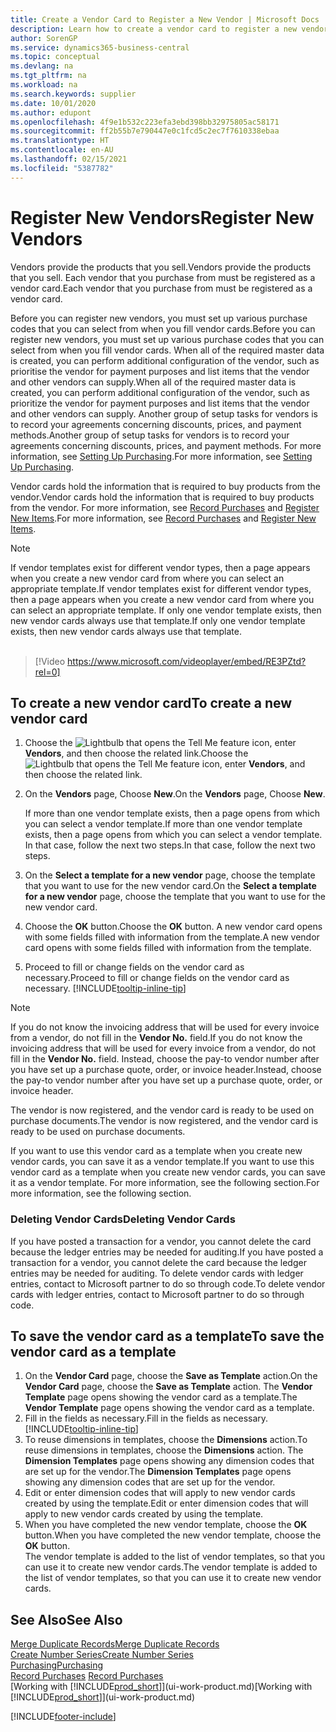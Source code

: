 ```yaml
---
title: Create a Vendor Card to Register a New Vendor | Microsoft Docs
description: Learn how to create a vendor card to register a new vendor or supplier.
author: SorenGP
ms.service: dynamics365-business-central
ms.topic: conceptual
ms.devlang: na
ms.tgt_pltfrm: na
ms.workload: na
ms.search.keywords: supplier
ms.date: 10/01/2020
ms.author: edupont
ms.openlocfilehash: 4f9e1b532c223efa3ebd398bb32975805ac58171
ms.sourcegitcommit: ff2b55b7e790447e0c1fcd5c2ec7f7610338ebaa
ms.translationtype: HT
ms.contentlocale: en-AU
ms.lasthandoff: 02/15/2021
ms.locfileid: "5387782"
---
```

# <a name="register-new-vendors"></a><span data-ttu-id="e588c-103">Register New Vendors</span><span class="sxs-lookup"><span data-stu-id="e588c-103">Register New Vendors</span></span>

<span data-ttu-id="e588c-104">Vendors provide the products that you sell.</span><span class="sxs-lookup"><span data-stu-id="e588c-104">Vendors provide the products that you sell.</span></span> <span data-ttu-id="e588c-105">Each vendor that you purchase from must be registered as a vendor card.</span><span class="sxs-lookup"><span data-stu-id="e588c-105">Each vendor that you purchase from must be registered as a vendor card.</span></span>

<span data-ttu-id="e588c-106">Before you can register new vendors, you must set up various purchase codes that you can select from when you fill vendor cards.</span><span class="sxs-lookup"><span data-stu-id="e588c-106">Before you can register new vendors, you must set up various purchase codes that you can select from when you fill vendor cards.</span></span> <span data-ttu-id="e588c-107">When all of the required master data is created, you can perform additional configuration of the vendor, such as prioritise the vendor for payment purposes and list items that the vendor and other vendors can supply.</span><span class="sxs-lookup"><span data-stu-id="e588c-107">When all of the required master data is created, you can perform additional configuration of the vendor, such as prioritize the vendor for payment purposes and list items that the vendor and other vendors can supply.</span></span> <span data-ttu-id="e588c-108">Another group of setup tasks for vendors is to record your agreements concerning discounts, prices, and payment methods.</span><span class="sxs-lookup"><span data-stu-id="e588c-108">Another group of setup tasks for vendors is to record your agreements concerning discounts, prices, and payment methods.</span></span> <span data-ttu-id="e588c-109">For more information, see [Setting Up Purchasing](purchasing-setup-purchasing.md).</span><span class="sxs-lookup"><span data-stu-id="e588c-109">For more information, see [Setting Up Purchasing](purchasing-setup-purchasing.md).</span></span>

<span data-ttu-id="e588c-110">Vendor cards hold the information that is required to buy products from the vendor.</span><span class="sxs-lookup"><span data-stu-id="e588c-110">Vendor cards hold the information that is required to buy products from the vendor.</span></span> <span data-ttu-id="e588c-111">For more information, see [Record Purchases](purchasing-how-record-purchases.md) and [Register New Items](inventory-how-register-new-items.md).</span><span class="sxs-lookup"><span data-stu-id="e588c-111">For more information, see [Record Purchases](purchasing-how-record-purchases.md) and [Register New Items](inventory-how-register-new-items.md).</span></span>

> [!NOTE]  
> <span data-ttu-id="e588c-112">If vendor templates exist for different vendor types, then a page appears when you create a new vendor card from where you can select an appropriate template.</span><span class="sxs-lookup"><span data-stu-id="e588c-112">If vendor templates exist for different vendor types, then a page appears when you create a new vendor card from where you can select an appropriate template.</span></span> <span data-ttu-id="e588c-113">If only one vendor template exists, then new vendor cards always use that template.</span><span class="sxs-lookup"><span data-stu-id="e588c-113">If only one vendor template exists, then new vendor cards always use that template.</span></span>
<br><br>  

> [!Video https://www.microsoft.com/videoplayer/embed/RE3PZtd?rel=0]

## <a name="to-create-a-new-vendor-card"></a><span data-ttu-id="e588c-114">To create a new vendor card</span><span class="sxs-lookup"><span data-stu-id="e588c-114">To create a new vendor card</span></span>

1. <span data-ttu-id="e588c-115">Choose the ![Lightbulb that opens the Tell Me feature](media/ui-search/search_small.png "Tell me what you want to do") icon, enter **Vendors**, and then choose the related link.</span><span class="sxs-lookup"><span data-stu-id="e588c-115">Choose the ![Lightbulb that opens the Tell Me feature](media/ui-search/search_small.png "Tell me what you want to do") icon, enter **Vendors**, and then choose the related link.</span></span>  
2. <span data-ttu-id="e588c-116">On the **Vendors** page, Choose **New**.</span><span class="sxs-lookup"><span data-stu-id="e588c-116">On the **Vendors** page, Choose **New**.</span></span>

    <span data-ttu-id="e588c-117">If more than one vendor template exists, then a page opens from which you can select a vendor template.</span><span class="sxs-lookup"><span data-stu-id="e588c-117">If more than one vendor template exists, then a page opens from which you can select a vendor template.</span></span> <span data-ttu-id="e588c-118">In that case, follow the next two steps.</span><span class="sxs-lookup"><span data-stu-id="e588c-118">In that case, follow the next two steps.</span></span>
3. <span data-ttu-id="e588c-119">On the **Select a template for a new vendor** page, choose the template that you want to use for the new vendor card.</span><span class="sxs-lookup"><span data-stu-id="e588c-119">On the **Select a template for a new vendor** page, choose the template that you want to use for the new vendor card.</span></span>
4. <span data-ttu-id="e588c-120">Choose the **OK** button.</span><span class="sxs-lookup"><span data-stu-id="e588c-120">Choose the **OK** button.</span></span> <span data-ttu-id="e588c-121">A new vendor card opens with some fields filled with information from the template.</span><span class="sxs-lookup"><span data-stu-id="e588c-121">A new vendor card opens with some fields filled with information from the template.</span></span>
5. <span data-ttu-id="e588c-122">Proceed to fill or change fields on the vendor card as necessary.</span><span class="sxs-lookup"><span data-stu-id="e588c-122">Proceed to fill or change fields on the vendor card as necessary.</span></span> [!INCLUDE[tooltip-inline-tip](includes/tooltip-inline-tip_md.md)]

> [!NOTE]  
> <span data-ttu-id="e588c-123">If you do not know the invoicing address that will be used for every invoice from a vendor, do not fill in the **Vendor No.** field.</span><span class="sxs-lookup"><span data-stu-id="e588c-123">If you do not know the invoicing address that will be used for every invoice from a vendor, do not fill in the **Vendor No.** field.</span></span> <span data-ttu-id="e588c-124">Instead, choose the pay-to vendor number after you have set up a purchase quote, order, or invoice header.</span><span class="sxs-lookup"><span data-stu-id="e588c-124">Instead, choose the pay-to vendor number after you have set up a purchase quote, order, or invoice header.</span></span>

<span data-ttu-id="e588c-125">The vendor is now registered, and the vendor card is ready to be used on purchase documents.</span><span class="sxs-lookup"><span data-stu-id="e588c-125">The vendor is now registered, and the vendor card is ready to be used on purchase documents.</span></span>

<span data-ttu-id="e588c-126">If you want to use this vendor card as a template when you create new vendor cards, you can save it as a vendor template.</span><span class="sxs-lookup"><span data-stu-id="e588c-126">If you want to use this vendor card as a template when you create new vendor cards, you can save it as a vendor template.</span></span> <span data-ttu-id="e588c-127">For more information, see the following section.</span><span class="sxs-lookup"><span data-stu-id="e588c-127">For more information, see the following section.</span></span>

### <a name="deleting-vendor-cards"></a><span data-ttu-id="e588c-128">Deleting Vendor Cards</span><span class="sxs-lookup"><span data-stu-id="e588c-128">Deleting Vendor Cards</span></span>
<span data-ttu-id="e588c-129">If you have posted a transaction for a vendor, you cannot delete the card because the ledger entries may be needed for auditing.</span><span class="sxs-lookup"><span data-stu-id="e588c-129">If you have posted a transaction for a vendor, you cannot delete the card because the ledger entries may be needed for auditing.</span></span> <span data-ttu-id="e588c-130">To delete vendor cards with ledger entries, contact to Microsoft partner to do so through code.</span><span class="sxs-lookup"><span data-stu-id="e588c-130">To delete vendor cards with ledger entries, contact to Microsoft partner to do so through code.</span></span>

## <a name="to-save-the-vendor-card-as-a-template"></a><span data-ttu-id="e588c-131">To save the vendor card as a template</span><span class="sxs-lookup"><span data-stu-id="e588c-131">To save the vendor card as a template</span></span>
1. <span data-ttu-id="e588c-132">On the **Vendor Card** page, choose the **Save as Template** action.</span><span class="sxs-lookup"><span data-stu-id="e588c-132">On the **Vendor Card** page, choose the **Save as Template** action.</span></span> <span data-ttu-id="e588c-133">The **Vendor Template** page opens showing the vendor card as a template.</span><span class="sxs-lookup"><span data-stu-id="e588c-133">The **Vendor Template** page opens showing the vendor card as a template.</span></span>
2. <span data-ttu-id="e588c-134">Fill in the fields as necessary.</span><span class="sxs-lookup"><span data-stu-id="e588c-134">Fill in the fields as necessary.</span></span> [!INCLUDE[tooltip-inline-tip](includes/tooltip-inline-tip_md.md)]
3. <span data-ttu-id="e588c-135">To reuse dimensions in templates, choose the **Dimensions** action.</span><span class="sxs-lookup"><span data-stu-id="e588c-135">To reuse dimensions in templates, choose the **Dimensions** action.</span></span> <span data-ttu-id="e588c-136">The **Dimension Templates** page opens showing any dimension codes that are set up for the vendor.</span><span class="sxs-lookup"><span data-stu-id="e588c-136">The **Dimension Templates** page opens showing any dimension codes that are set up for the vendor.</span></span>
4. <span data-ttu-id="e588c-137">Edit or enter dimension codes that will apply to new vendor cards created by using the template.</span><span class="sxs-lookup"><span data-stu-id="e588c-137">Edit or enter dimension codes that will apply to new vendor cards created by using the template.</span></span>
5. <span data-ttu-id="e588c-138">When you have completed the new vendor template, choose the **OK** button.</span><span class="sxs-lookup"><span data-stu-id="e588c-138">When you have completed the new vendor template, choose the **OK** button.</span></span>  
   <span data-ttu-id="e588c-139">The vendor template is added to the list of vendor templates, so that you can use it to create new vendor cards.</span><span class="sxs-lookup"><span data-stu-id="e588c-139">The vendor template is added to the list of vendor templates, so that you can use it to create new vendor cards.</span></span>

## <a name="see-also"></a><span data-ttu-id="e588c-140">See Also</span><span class="sxs-lookup"><span data-stu-id="e588c-140">See Also</span></span>
[<span data-ttu-id="e588c-141">Merge Duplicate Records</span><span class="sxs-lookup"><span data-stu-id="e588c-141">Merge Duplicate Records</span></span>](sales-how-merge-duplicate-records.md)  
[<span data-ttu-id="e588c-142">Create Number Series</span><span class="sxs-lookup"><span data-stu-id="e588c-142">Create Number Series</span></span>](ui-create-number-series.md)  
[<span data-ttu-id="e588c-143">Purchasing</span><span class="sxs-lookup"><span data-stu-id="e588c-143">Purchasing</span></span>](purchasing-manage-purchasing.md)  
<span data-ttu-id="e588c-144">[Record Purchases](purchasing-how-record-purchases.md) </span><span class="sxs-lookup"><span data-stu-id="e588c-144">[Record Purchases](purchasing-how-record-purchases.md) </span></span>  
<span data-ttu-id="e588c-145">[Working with [!INCLUDE[prod_short](includes/prod_short.md)]](ui-work-product.md)</span><span class="sxs-lookup"><span data-stu-id="e588c-145">[Working with [!INCLUDE[prod_short](includes/prod_short.md)]](ui-work-product.md)</span></span>  


[!INCLUDE[footer-include](includes/footer-banner.md)]